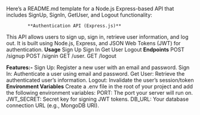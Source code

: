 Here’s a README.md template for a Node.js Express-based API that includes SignUp, SignIn, GetUser, and Logout functionality:

            **Authentication API (Express.js)**
This API allows users to sign up, sign in, retrieve user information, and log out. It is built using Node.js, Express, and JSON Web Tokens (JWT) for authentication.
**Usage**
   Sign Up
   Sign In
   Get User
   Logout
**Endpoints**
   POST /signup
   POST /signin
   GET /user.
   GET /logout

**Features:-**
   Sign Up: Register a new user with an email and password.
   Sign In: Authenticate a user using email and password.
   Get User: Retrieve the authenticated user’s information.
  Logout: Invalidate the user’s session/token
**Environment Variables**
Create a .env file in the root of your project and add the following environment variables:
  PORT: The port your server will run on.
  JWT_SECRET: Secret key for signing JWT tokens.
  DB_URL: Your database connection URL (e.g., MongoDB URI).

